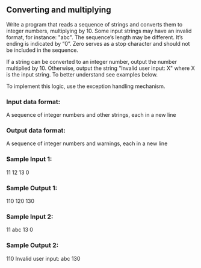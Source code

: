 ## Converting and multiplying

Write a program that reads a sequence of strings and converts them to integer numbers, multiplying by 10. Some input strings may have an invalid format, for instance: "abc". The sequence’s length may be different. It’s ending is indicated by “0”. Zero serves as a stop character and should not be included in the sequence.</br>

If a string can be converted to an integer number, output the number multiplied by 10. Otherwise, output the string "Invalid user input: X" where X is the input string. To better understand see examples below.</br>

To implement this logic, use the exception handling mechanism.

### Input data format:

A sequence of integer numbers and other strings, each in a new line

### Output data format:

A sequence of integer numbers and warnings, each in a new line

### Sample Input 1:

11
12
13
0
### Sample Output 1:

110
120
130
### Sample Input 2:

11
abc
13
0
### Sample Output 2:

110
Invalid user input: abc
130